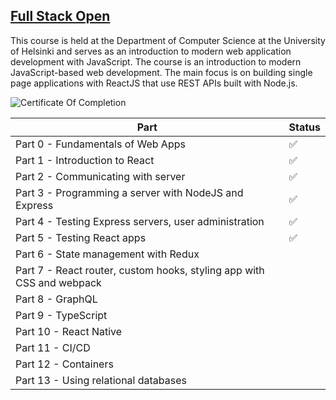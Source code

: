 ## [Full Stack Open](https://fullstackopen.com/en/)

This course is held at the Department of Computer Science at the University of Helsinki and serves as an introduction to modern web application development with JavaScript. The course is an introduction to modern JavaScript-based web development. The main focus is on building single page applications with ReactJS that use REST APIs built with Node.js.

![Certificate Of Completion](https://drive.google.com/uc?export=view&id=1_XgT9avrImh-4okonG8WI-YhKtScVSzz)

| Part                                                                  | Status |
| --------------------------------------------------------------------- | ------ |
| Part 0 - Fundamentals of Web Apps                                     | ✅     |
| Part 1 - Introduction to React                                        | ✅     |
| Part 2 - Communicating with server                                    | ✅     |
| Part 3 - Programming a server with NodeJS and Express                 | ✅     |
| Part 4 - Testing Express servers, user administration                 | ✅     |
| Part 5 - Testing React apps                                           | ✅     |
| Part 6 - State management with Redux                                  |        |
| Part 7 - React router, custom hooks, styling app with CSS and webpack |        |
| Part 8 - GraphQL                                                      |        |
| Part 9 - TypeScript                                                   |        |
| Part 10 - React Native                                                |        |
| Part 11 - CI/CD                                                       |        |
| Part 12 - Containers                                                  |        |
| Part 13 - Using relational databases                                  |        |
